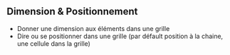 ## Dimension & Positionnement

 * Donner une dimension aux éléments dans une grille
 * Dire ou se positionner dans une grille (par défault position à la chaine, une cellule dans la grille)